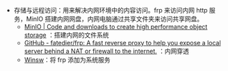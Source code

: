 - 存储与远程访问：用来解决内网环境中的内容访问。frp 来访问内网 http 服务，MinIO 搭建内网网盘，内网电脑通过共享文件夹来访问共享网盘。
	- [MinIO | Code and downloads to create high performance object storage](https://min.io/download#/windows) ：搭建内网的文件系统
	- [GitHub - fatedier/frp: A fast reverse proxy to help you expose a local server behind a NAT or firewall to the internet.](https://github.com/fatedier/frp) ：内网穿透
	- [Winsw](https://github.com/winsw/winsw)：将 frp 添加为系统服务